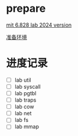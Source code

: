 # prepare

[mit 6.828 lab 2024 version](https://pdos.csail.mit.edu/6.828/2024/schedule.html)

[准备环境](https://pdos.csail.mit.edu/6.828/2024/tools.html)

# 进度记录

- [ ] lab util
- [ ] lab syscall
- [ ] lab pgtbl
- [ ] lab traps
- [ ] lab cow
- [ ] lab net
- [ ] lab fs
- [ ] lab mmap